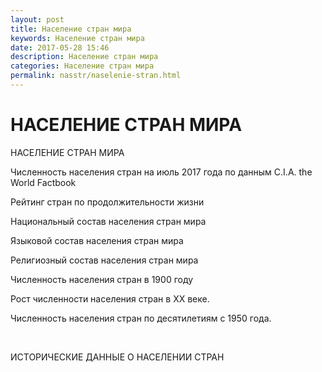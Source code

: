 ```yaml
---
layout: post
title: Население стран мира
keywords: Население стран мира
date: 2017-05-28 15:46
description: Население стран мира
categories: Население стран мира
permalink: nasstr/naselenie-stran.html
---
```


# НАСЕЛЕНИЕ СТРАН МИРА



НАСЕЛЕНИЕ СТРАН МИРА


Численность населения стран на июль 2017 года по данным C.I.A. the World Factbook


Рейтинг стран по продолжительности жизни



Национальный состав населения стран мира


Языковой состав населения стран мира


Религиозный состав населения стран мира



Численность населения стран в 1900 году


Рост численности населения стран в XX веке.


Численность населения стран по десятилетиям с 1950 года.


 


ИСТОРИЧЕСКИЕ ДАННЫЕ О НАСЕЛЕНИИ СТРАН


			
